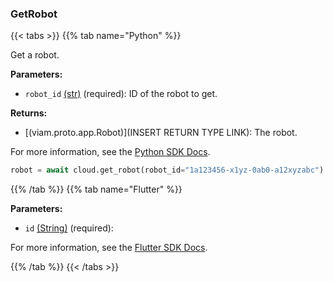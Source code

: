 ### GetRobot

{{< tabs >}}
{{% tab name="Python" %}}

Get a robot.

**Parameters:**

- `robot_id` [(str)](https://docs.python.org/3/library/stdtypes.html#text-sequence-type-str) (required): ID of the robot to get.


**Returns:**

- [(viam.proto.app.Robot)](INSERT RETURN TYPE LINK): The robot.

For more information, see the [Python SDK Docs](https://python.viam.dev/autoapi/viam/app/app_client/index.html#viam.app.app_client.AppClient.get_robot).

``` python {class="line-numbers linkable-line-numbers"}
robot = await cloud.get_robot(robot_id="1a123456-x1yz-0ab0-a12xyzabc")

```

{{% /tab %}}
{{% tab name="Flutter" %}}

**Parameters:**

- `id` [(String)](https://api.flutter.dev/flutter/dart-core/String-class.html) (required):


For more information, see the [Flutter SDK Docs](https://flutter.viam.dev/viam_protos.app.app/AppServiceClient/getRobot.html).

{{% /tab %}}
{{< /tabs >}}
